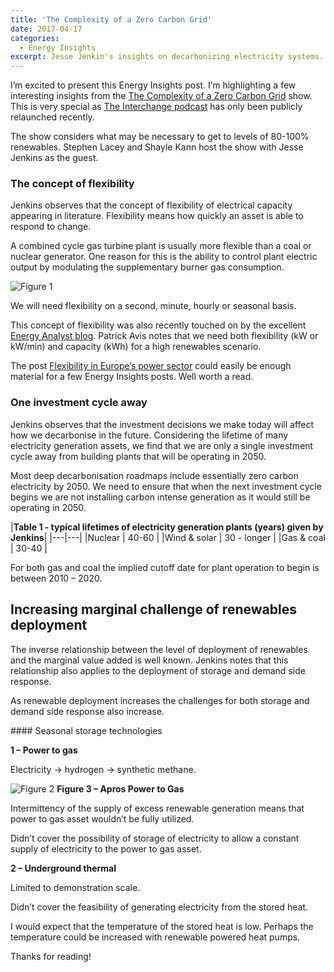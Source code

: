 ```yaml
---
title: 'The Complexity of a Zero Carbon Grid'
date: 2017-04-17
categories:
  - Energy Insights
excerpt: Jesse Jenkin's insights on decarbonizing electricity systems.
---
```


I’m excited to present this Energy Insights post. I’m highlighting a few interesting insights from the [The Complexity of a Zero Carbon Grid](https://www.greentechmedia.com/squared/read/the-complexity-of-a-zero-carbon-grid) show.  This is very special as [The Interchange podcast](https://soundcloud.com/theinterchangepodcast) has only been publicly relaunched recently.

The show considers what may be necessary to get to levels of 80-100% renewables. Stephen Lacey and Shayle Kann host the show with Jesse Jenkins as the guest.

### The concept of flexibility

Jenkins observes that the concept of flexibility of electrical capacity appearing in literature. Flexibility means how quickly an asset is able to respond to change.

A combined cycle gas turbine plant is usually more flexible than a coal or nuclear generator. One reason for this is the ability to control plant electric output by modulating the supplementary burner gas consumption.

![Figure 1]({{"/assets/complexity_zero/fig1.png"}})

We will need flexibility on a second, minute, hourly or seasonal basis.

This concept of flexibility was also recently touched on by the excellent [Energy Analyst blog](http://energyanalyst.co.uk/). Patrick Avis notes that we need both flexibility (kW or kW/min) and capacity (kWh) for a high renewables scenario.

The post [Flexibility in Europe’s power sector](http://energyanalyst.co.uk/flexibility-in-europes-power-sector/) could easily be enough material for a few Energy Insights posts. Well worth a read.

### One investment cycle away

Jenkins observes that the investment decisions we make today will affect how we decarbonise in the future. Considering the lifetime of many electricity generation assets, we find that we are only a single investment cycle away from building plants that will be operating in 2050.

Most deep decarbonisation roadmaps include essentially zero carbon electricity by 2050. We need to ensure that when the next investment cycle begins we are not installing carbon intense generation as it would still be operating in 2050.

|**Table 1 - typical lifetimes of electricity generation plants (years) given by Jenkins**|
|---|---|
|Nuclear   | 40-60 |
|Wind & solar   | 30 - longer |
|Gas & coal   | 30-40   |

For both gas and coal the implied cutoff date for plant operation to begin is between 2010 – 2020.

## Increasing marginal challenge of renewables deployment

The inverse relationship between the level of deployment of renewables and the marginal value added is well known. Jenkins notes that this relationship also applies to the deployment of storage and demand side response.

As renewable deployment increases the challenges for both storage and demand side response also increase.

#### Seasonal storage technologies

**1 – Power to gas**

Electricity -> hydrogen -> synthetic methane.

![Figure 2]({{"/assets/complexity_zero/fig3.png"}})
**Figure 3 – Apros Power to Gas**

Intermittency of the supply of excess renewable generation means that power to gas asset wouldn’t be fully utilized.

Didn’t cover the possibility of storage of electricity to allow a constant supply of electricity to the power to gas asset.

**2 – Underground thermal**

Limited to demonstration scale.

Didn’t cover the feasibility of generating electricity from the stored heat.

I would expect that the temperature of the stored heat is low.  Perhaps the temperature could be increased with renewable powered heat pumps.

Thanks for reading!
